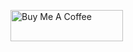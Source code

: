 <a href="https://www.buymeacoffee.com/megadoge" target="_blank" rel="noreferrer"><img src="https://cdn.buymeacoffee.com/buttons/v2/default-yellow.png" alt="Buy Me A Coffee" width="180" height="50" ></a>
